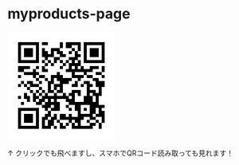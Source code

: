 # myproducts-page

[![サイトQRコード](images/QR_674192.png)](https://hyo-km.github.io/myproducts-page/)

↑ クリックでも飛べますし、スマホでQRコード読み取っても見れます！
